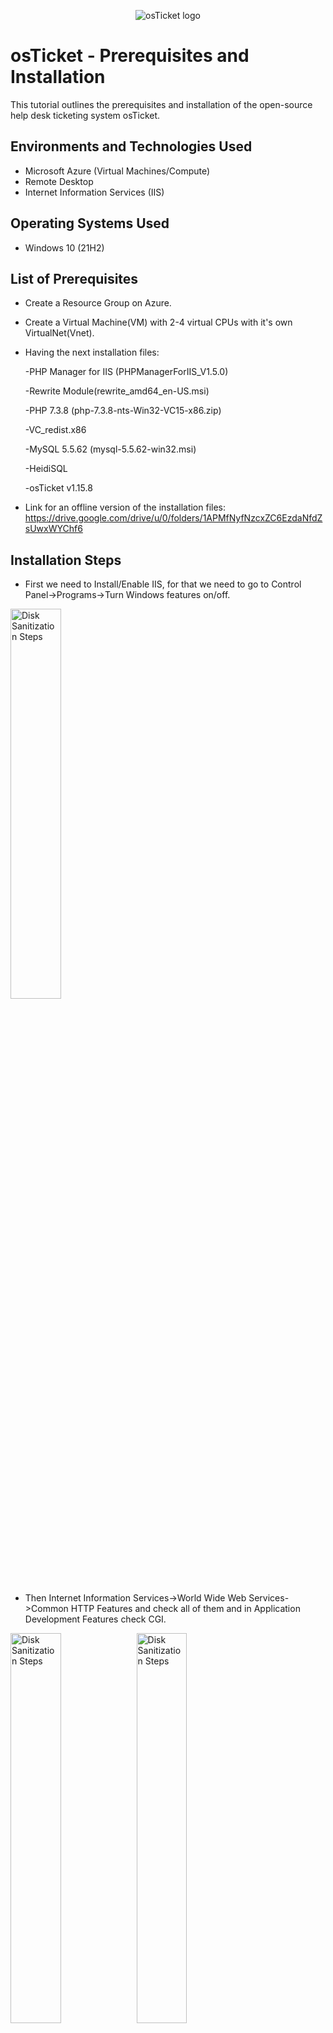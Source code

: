 <p align="center">
<img src="https://i.imgur.com/Clzj7Xs.png" alt="osTicket logo"/>
</p>

<h1>osTicket - Prerequisites and Installation</h1>
This tutorial outlines the prerequisites and installation of the open-source help desk ticketing system osTicket.<br />




<h2>Environments and Technologies Used</h2>

- Microsoft Azure (Virtual Machines/Compute)
- Remote Desktop
- Internet Information Services (IIS)

<h2>Operating Systems Used </h2>

- Windows 10</b> (21H2)

<h2>List of Prerequisites</h2>

- Create a Resource Group on Azure.
- Create a Virtual Machine(VM) with 2-4 virtual CPUs with it's own VirtualNet(Vnet).
- Having the next installation files:

  -PHP Manager for IIS (PHPManagerForIIS_V1.5.0)

  -Rewrite Module(rewrite_amd64_en-US.msi) 

  -PHP 7.3.8 (php-7.3.8-nts-Win32-VC15-x86.zip)

  -VC_redist.x86

  -MySQL 5.5.62 (mysql-5.5.62-win32.msi)

  -HeidiSQL

  -osTicket v1.15.8
 - Link for an offline version of the installation files: https://drive.google.com/drive/u/0/folders/1APMfNyfNzcxZC6EzdaNfdZsUwxWYChf6

<h2>Installation Steps</h2>

- First we need to Install/Enable IIS,  for that we need to go to Control Panel->Programs->Turn Windows features on/off.


<img src="https://i.imgur.com/PCoURri.png)" height="40%" width="40%" alt="Disk Sanitization Steps"/>

- Then Internet Information Services->World Wide Web Services->Common HTTP Features and check all of them and in Application Development Features check CGI.

<img src="https://i.imgur.com/6OjOIy8.png)" height="40%" width="40%" alt="Disk Sanitization Steps"/><img src="https://i.imgur.com/vFjouJu.png)" height="40%" width="40%" alt="Disk Sanitization Steps"/>

- From the installation files let's install PHP Manager for IIS (PHPManagerForIIS_V1.5.0) and Rewrite Module(rewrite_amd64_en-US.msi).

- We also need to create the directory C:\PHP.

- From the Installation Files, download PHP 7.3.8 (php-7.3.8-nts-Win32-VC15-x86.zip) and unzip the contents into C:\PHP.

- From the Installation Files, download and install VC_redist.x86.exe.

- From the Installation Files, download and install MySQL 5.5.62 (mysql-5.5.62-win32.msi).

  ->Typical Setup 
->Launch Configuration Wizard (after install) 
->Standard Configuration -> you need a password write it down for later

- Open IIS as an Admin.

- Register PHP from within IIS ->PHP Manager(double-click)->Register new PHP version->browse for the php-cgi.exe inside C:\PHP
  <img src="https://i.imgur.com/jLDMcgL.png" height="80%" width="80%" alt="Disk Sanitization Steps"/>
</p>


- Reload IIS (Open IIS, Stop and Start the server).

- Install osTicket v1.15.8.
- Download osTicket from the Installation Files Folder.
Extract and copy “upload” folder to C:\inetpub\wwwroot.
Within C:\inetpub\wwwroot, Rename “upload” to “osTicket”.
- Reload IIS (Open IIS, Stop and Start the server).
- Go to sites -> Default Web Site -> osTicket.
On the right, click “Browse *:80”.

<img src="https://i.imgur.com/gQc3nCy.png" height="100%" width="100%" alt="Disk Sanitization Steps"/>

And this window should appear, if so, you have done everything correct.

<img src="https://i.imgur.com/8IZYiNN.png" height="100%" width="100%" alt="Disk Sanitization Steps"/>

- Rename: ost-config.php

-From: C:\inetpub\wwwroot\osTicket\include\ost-sampleconfig.php 

-To: C:\inetpub\wwwroot\osTicket\include\ost-config.php

Assign Permissions: ost-config.php -> Properties -> Security -> Advanced -> Disable inheritance -> Remove All
New Permissions -> Add ->  Everyone -> Full Control -> Apply 


- Note that some extensions are not enabled
  
  -Go back to IIS, sites -> Default -> osTicket
Double-click PHP Manager
Click “Enable or disable an extension”
<img src="https://i.imgur.com/WIk0VD9.png)" height="80%" width="80%" alt="Disk Sanitization Steps"/>

 -Enable: php_imap.dll

 -Enable: php_intl.dll

 -Enable: php_opcache.dll

-Refresh the osTicket site in your browse, observe the changes. Should be like this now.
<img src="https://i.imgur.com/BXByLc5.png)" height="80%" width="80%" alt="Disk Sanitization Steps"/>

- Continue Setting up osTicket in the browser (click Continue)

  -Name Helpdesk
  
  -Default email (receives email from customers)

- From the Installation Files, download and install HeidiSQL. Note is a word document with the link within it to download. 
  
  -Open Heidi SQL. Skip the first window
 
  -Create a new session, root/password you like, write it down -> Open
 
 <img src="https://i.imgur.com/hfVtVp1.png" height="60%" width="60%" alt="Disk Sanitization Steps"/> 
 
- Create a database called “osTicket”
  
 <img src="https://i.imgur.com/WKdvVmi.png)" height="80%" width="80%" alt="Disk Sanitization Steps"/>

- Continue Setting up osticket in the browser
 -MySQL Database: osTicket
 -MySQL Username: root
- MySQL Password: password you write down
- Click “Install Now!”


Congratulations!!!, hopefully it is installed with no errors and look like this:

<img src="https://i.imgur.com/gn46jB1.png)" height="80%" width="80%" alt="Disk Sanitization Steps"/>


- Browse to your help desk login page: http://localhost/osTicket/scp/login.php

- End Users osTicket URL: http://localhost/osTicket/ 

- !!!!  Clean up
  
   -Delete: C:\inetpub\wwwroot\osTicket\setup

   -Set Permissions to “Read and execute” only: C:\inetpub\wwwroot\osTicket\include\ost-config.php -> Properties -> Security -> Advanced -> select Everyone -> Edit -> Read and execute -> Apply

